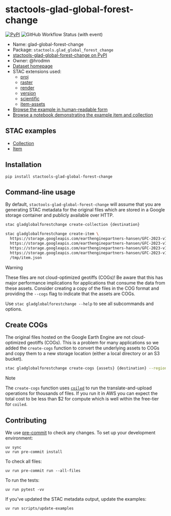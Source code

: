 # stactools-glad-global-forest-change

[![PyPI](https://img.shields.io/pypi/v/stactools-glad-global-forest-change?style=for-the-badge)](https://pypi.org/project/stactools-glad-global-forest-change/)
![GitHub Workflow Status (with event)](https://img.shields.io/github/actions/workflow/status/stactools-packages/glad-global-forest-change/continuous-integration.yml?style=for-the-badge)

- Name: glad-global-forest-change
- Package: `stactools.glad_global_forest_change`
- [stactools-glad-global-forest-change on PyPI](https://pypi.org/project/stactools-glad-global-forest-change/)
- Owner: @hrodmn
- [Dataset homepage](https://storage.googleapis.com/earthenginepartners-hansen/GFC-2023-v1.11/download.html)
- STAC extensions used:
  - [proj](https://github.com/stac-extensions/projection/)
  - [raster](https://github.com/stac-extensions/raster/)
  - [render](https://github.com/stac-extensions/render/)
  - [version](https://github.com/stac-extensions/version/)
  - [scientific](https://github.com/stac-extensions/scientific/)
  - [item-assets](https://github.com/stac-extensions/item-assets/)
- [Browse the example in human-readable form](https://radiantearth.github.io/stac-browser/#/external/raw.githubusercontent.com/stactools-packages/glad-global-forest-change/main/examples/collection.json)
- [Browse a notebook demonstrating the example item and collection](https://github.com/stactools-packages/glad-global-forest-change/tree/main/docs/example.ipynb)

## STAC examples

- [Collection](examples/collection.json)
- [Item](examples/item/item.json)

## Installation

```shell
pip install stactools-glad-global-forest-change
```

## Command-line usage

By default, `stactools-glad-global-forest-change` will assume that you are generating STAC metadata for the original files which are stored in a Google storage container and publicly available over HTTP.

```bash
stac gladglobalforestchange create-collection {destination}

stac gladglobalforestchange create-item \
  https://storage.googleapis.com/earthenginepartners-hansen/GFC-2023-v1.11/Hansen_GFC-2023-v1.11_gain_40N_080W.tif \
  https://storage.googleapis.com/earthenginepartners-hansen/GFC-2023-v1.11/Hansen_GFC-2023-v1.11_treecover2000_40N_080W.tif \
  https://storage.googleapis.com/earthenginepartners-hansen/GFC-2023-v1.11/Hansen_GFC-2023-v1.11_lossyear_40N_080W.tif \
  https://storage.googleapis.com/earthenginepartners-hansen/GFC-2023-v1.11/Hansen_GFC-2023-v1.11_datamask_40N_080W.tif \
  /tmp/item.json    
```

> [!WARNING]  
> These files are not cloud-optimized geotiffs (COGs)!
> Be aware that this has major performance implications for applications that consume the data from these assets.
> Consider creating a copy of the files in the COG format and providing the `--cogs` flag to indicate that the
assets are COGs.

Use `stac gladglobalforestchange --help` to see all subcommands and options.

## Create COGs

The original files hosted on the Google Earth Engine are not cloud-optimized geotiffs (COGs).
This is a problem for many applications so we added the `create-cogs` function to convert the underlying
assets to COGs and copy them to a new storage location (either a local directory or an S3 bucket).

```bash
stac gladglobalforestchange create-cogs {assets} {destination} --region={region}
```

> [!NOTE]
> The `create-cogs` function uses [`coiled`](https://www.coiled.io/) to run the translate-and-upload
> operations for thousands of files. If you run it in AWS you can expect the total cost to be
> less than $2 for compute which is well within the free-tier for `coiled`.

## Contributing

We use [pre-commit](https://pre-commit.com/) to check any changes.
To set up your development environment:

```shell
uv sync
uv run pre-commit install
```

To check all files:

```shell
uv run pre-commit run --all-files
```

To run the tests:

```shell
uv run pytest -vv
```

If you've updated the STAC metadata output, update the examples:

```shell
uv run scripts/update-examples
```
